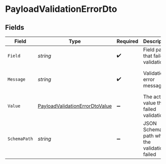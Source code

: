 # PayloadValidationErrorDto


## Fields

| Field                                                                                       | Type                                                                                        | Required                                                                                    | Description                                                                                 | Example                                                                                     |
| ------------------------------------------------------------------------------------------- | ------------------------------------------------------------------------------------------- | ------------------------------------------------------------------------------------------- | ------------------------------------------------------------------------------------------- | ------------------------------------------------------------------------------------------- |
| `Field`                                                                                     | *string*                                                                                    | :heavy_check_mark:                                                                          | Field path that failed validation                                                           | user.name                                                                                   |
| `Message`                                                                                   | *string*                                                                                    | :heavy_check_mark:                                                                          | Validation error message                                                                    | must have required property 'name'                                                          |
| `Value`                                                                                     | [PayloadValidationErrorDtoValue](../../Models/Components/PayloadValidationErrorDtoValue.md) | :heavy_minus_sign:                                                                          | The actual value that failed validation                                                     | {<br/>"age": 25<br/>}                                                                       |
| `SchemaPath`                                                                                | *string*                                                                                    | :heavy_minus_sign:                                                                          | JSON Schema path where the validation failed                                                | #/required                                                                                  |